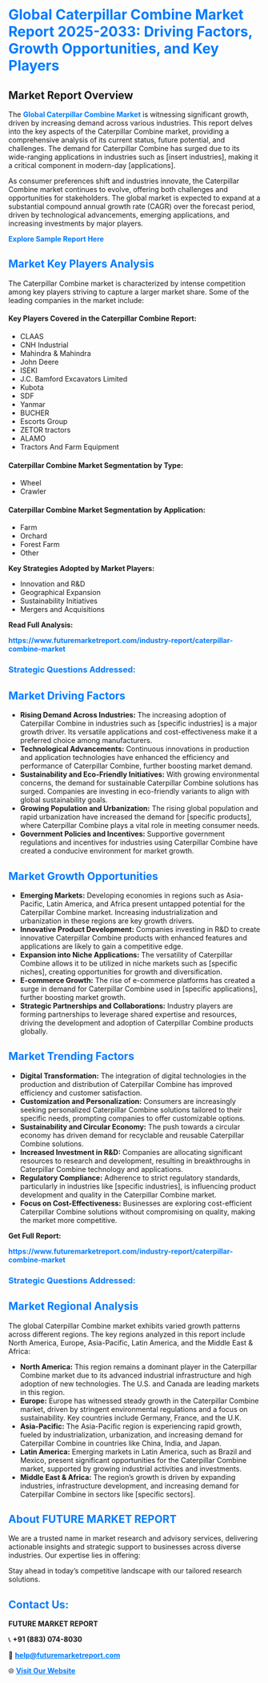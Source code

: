<h1 style="color: #007BFF;">Global Caterpillar Combine Market Report 2025-2033: Driving Factors, Growth Opportunities, and Key Players</h1>

<section id="overview">
<h2>Market Report Overview</h2>
<p>The <a href="https://www.futuremarketreport.com/industry-report/caterpillar-combine-market" style="color: #007BFF; text-decoration: none;"><strong>Global Caterpillar Combine Market</strong></a> is witnessing significant growth, driven by increasing demand across various industries. This report delves into the key aspects of the Caterpillar Combine market, providing a comprehensive analysis of its current status, future potential, and challenges. The demand for Caterpillar Combine has surged due to its wide-ranging applications in industries such as [insert industries], making it a critical component in modern-day [applications].</p>
<p>As consumer preferences shift and industries innovate, the Caterpillar Combine market continues to evolve, offering both challenges and opportunities for stakeholders. The global market is expected to expand at a substantial compound annual growth rate (CAGR) over the forecast period, driven by technological advancements, emerging applications, and increasing investments by major players.</p>
</section>

<section id="overview">
<p><a href="https://www.futuremarketreport.com/request-sample/reportId=92358" style="color: #007BFF; text-decoration: none;"><strong>Explore Sample Report Here</strong></a></p>
</section>

<section id="key-players">
<h2 style="color: #007BFF;">Market Key Players Analysis</h2>
<p>The Caterpillar Combine market is characterized by intense competition among key players striving to capture a larger market share. Some of the leading companies in the market include:</p>
<h4>Key Players Covered in the Caterpillar Combine Report:</h4>
<ul><li>CLAAS</li><li>CNH Industrial</li><li>Mahindra &amp; Mahindra</li><li>John Deere</li><li>ISEKI</li><li>J.C. Bamford Excavators Limited</li><li>Kubota</li><li>SDF</li><li>Yanmar</li><li>BUCHER</li><li>Escorts Group</li><li>ZETOR tractors</li><li>ALAMO</li><li>Tractors And Farm Equipment</li></ul>
<h4>Caterpillar Combine Market Segmentation by Type:</h4>
<ul><li>Wheel</li><li>Crawler</li></ul>

<h4>Caterpillar Combine Market Segmentation by Application:</h4>
<ul><li>Farm</li><li>Orchard</li><li>Forest Farm</li><li>Other</li></ul>
<p><strong>Key Strategies Adopted by Market Players:</strong></p>
<ul>
<li>Innovation and R&D</li>
<li>Geographical Expansion</li>
<li>Sustainability Initiatives</li>
<li>Mergers and Acquisitions</li>
</ul>
</section>

<section>
<p><strong>Read Full Analysis: </strong></p><a href="https://www.futuremarketreport.com/industry-report/caterpillar-combine-market" style="color: #007BFF; text-decoration: none;"><strong>https://www.futuremarketreport.com/industry-report/caterpillar-combine-market</strong></a>
<h3 style="color: #007BFF;">Strategic Questions Addressed:</h3>
</section>

<section id="driving-factors">
<h2 style="color: #007BFF;">Market Driving Factors</h2>
<ul>
<li><strong>Rising Demand Across Industries:</strong> The increasing adoption of Caterpillar Combine in industries such as [specific industries] is a major growth driver. Its versatile applications and cost-effectiveness make it a preferred choice among manufacturers.</li>
<li><strong>Technological Advancements:</strong> Continuous innovations in production and application technologies have enhanced the efficiency and performance of Caterpillar Combine, further boosting market demand.</li>
<li><strong>Sustainability and Eco-Friendly Initiatives:</strong> With growing environmental concerns, the demand for sustainable Caterpillar Combine solutions has surged. Companies are investing in eco-friendly variants to align with global sustainability goals.</li>
<li><strong>Growing Population and Urbanization:</strong> The rising global population and rapid urbanization have increased the demand for [specific products], where Caterpillar Combine plays a vital role in meeting consumer needs.</li>
<li><strong>Government Policies and Incentives:</strong> Supportive government regulations and incentives for industries using Caterpillar Combine have created a conducive environment for market growth.</li>
</ul>
</section>

<section id="growth-opportunities">
<h2 style="color: #007BFF;">Market Growth Opportunities</h2>
<ul>
<li><strong>Emerging Markets:</strong> Developing economies in regions such as Asia-Pacific, Latin America, and Africa present untapped potential for the Caterpillar Combine market. Increasing industrialization and urbanization in these regions are key growth drivers.</li>
<li><strong>Innovative Product Development:</strong> Companies investing in R&D to create innovative Caterpillar Combine products with enhanced features and applications are likely to gain a competitive edge.</li>
<li><strong>Expansion into Niche Applications:</strong> The versatility of Caterpillar Combine allows it to be utilized in niche markets such as [specific niches], creating opportunities for growth and diversification.</li>
<li><strong>E-commerce Growth:</strong> The rise of e-commerce platforms has created a surge in demand for Caterpillar Combine used in [specific applications], further boosting market growth.</li>
<li><strong>Strategic Partnerships and Collaborations:</strong> Industry players are forming partnerships to leverage shared expertise and resources, driving the development and adoption of Caterpillar Combine products globally.</li>
</ul>
</section>

<section id="trending-factors">
<h2 style="color: #007BFF;">Market Trending Factors</h2>
<ul>
<li><strong>Digital Transformation:</strong> The integration of digital technologies in the production and distribution of Caterpillar Combine has improved efficiency and customer satisfaction.</li>
<li><strong>Customization and Personalization:</strong> Consumers are increasingly seeking personalized Caterpillar Combine solutions tailored to their specific needs, prompting companies to offer customizable options.</li>
<li><strong>Sustainability and Circular Economy:</strong> The push towards a circular economy has driven demand for recyclable and reusable Caterpillar Combine solutions.</li>
<li><strong>Increased Investment in R&D:</strong> Companies are allocating significant resources to research and development, resulting in breakthroughs in Caterpillar Combine technology and applications.</li>
<li><strong>Regulatory Compliance:</strong> Adherence to strict regulatory standards, particularly in industries like [specific industries], is influencing product development and quality in the Caterpillar Combine market.</li>
<li><strong>Focus on Cost-Effectiveness:</strong> Businesses are exploring cost-efficient Caterpillar Combine solutions without compromising on quality, making the market more competitive.</li>
</ul>
</section>

<section>
<p><strong>Get Full Report: </strong></p><a href="https://www.futuremarketreport.com/industry-report/caterpillar-combine-market" style="color: #007BFF; text-decoration: none;"><strong>https://www.futuremarketreport.com/industry-report/caterpillar-combine-market</strong></a>
<h3 style="color: #007BFF;">Strategic Questions Addressed:</h3>
</section>


<section id="regional-analysis">
<h2 style="color: #007BFF;">Market Regional Analysis</h2>
<p>The global Caterpillar Combine market exhibits varied growth patterns across different regions. The key regions analyzed in this report include North America, Europe, Asia-Pacific, Latin America, and the Middle East & Africa:</p>
<ul>
<li><strong>North America:</strong> This region remains a dominant player in the Caterpillar Combine market due to its advanced industrial infrastructure and high adoption of new technologies. The U.S. and Canada are leading markets in this region.</li>
<li><strong>Europe:</strong> Europe has witnessed steady growth in the Caterpillar Combine market, driven by stringent environmental regulations and a focus on sustainability. Key countries include Germany, France, and the U.K.</li>
<li><strong>Asia-Pacific:</strong> The Asia-Pacific region is experiencing rapid growth, fueled by industrialization, urbanization, and increasing demand for Caterpillar Combine in countries like China, India, and Japan.</li>
<li><strong>Latin America:</strong> Emerging markets in Latin America, such as Brazil and Mexico, present significant opportunities for the Caterpillar Combine market, supported by growing industrial activities and investments.</li>
<li><strong>Middle East & Africa:</strong> The region’s growth is driven by expanding industries, infrastructure development, and increasing demand for Caterpillar Combine in sectors like [specific sectors].</li>
</ul>
</section>

<footer>
<h2 style="color: #007BFF;">About FUTURE MARKET REPORT</h2>
<p>We are a trusted name in market research and advisory services, delivering actionable insights and strategic support to businesses across diverse industries. Our expertise lies in offering:</p>

<p>Stay ahead in today’s competitive landscape with our tailored research solutions.</p>

<h2 style="color: #007BFF;">Contact Us:</h2>
<p><strong>FUTURE MARKET REPORT</strong></p>
<p>📞 <strong>+91 (883) 074-8030</strong></p>
<p>📧 <strong><a href="mailto:help@futuremarketreport.com" style="color: #007BFF;">help@futuremarketreport.com</a></strong></p>
<p>🌐 <strong><a href="https://www.futuremarketreport.com/" style="color: #007BFF;">Visit Our Website</a></strong></p>
</footer>